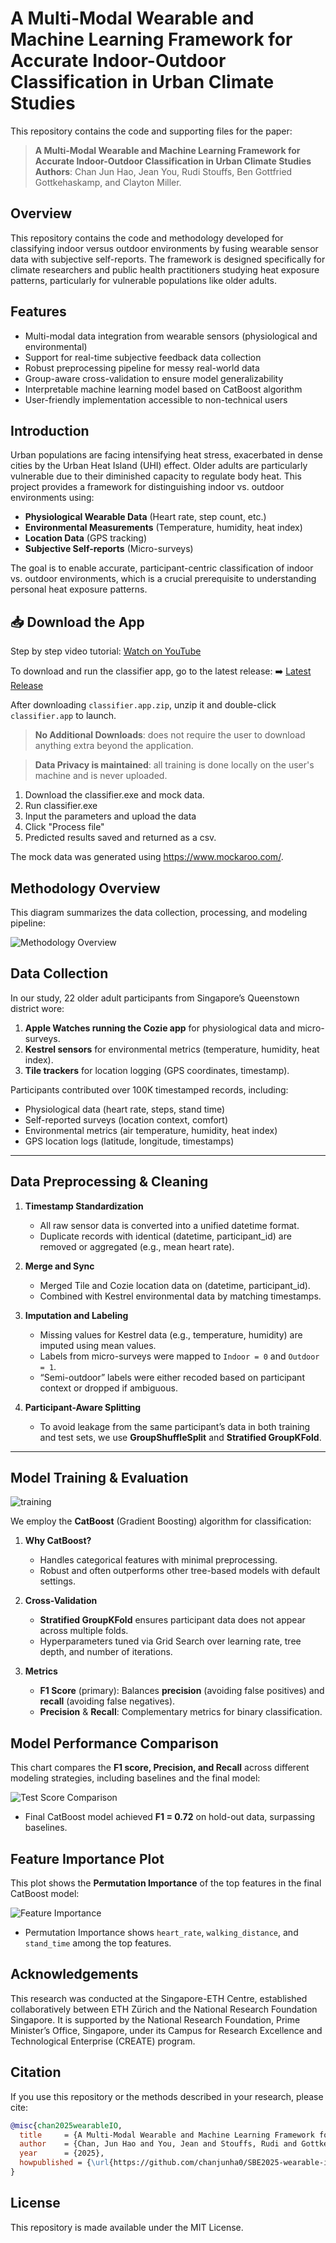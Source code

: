 # A Multi-Modal Wearable and Machine Learning Framework for Accurate Indoor-Outdoor Classification in Urban Climate Studies

This repository contains the code and supporting files for the paper:

> **A Multi-Modal Wearable and Machine Learning Framework for Accurate Indoor-Outdoor Classification in Urban Climate Studies**  
> **Authors**: Chan Jun Hao, Jean You, Rudi Stouffs, Ben Gottfried Gottkehaskamp, and Clayton Miller.

## Overview
This repository contains the code and methodology developed for classifying indoor versus outdoor environments by fusing wearable sensor data with subjective self-reports. The framework is designed specifically for climate researchers and public health practitioners studying heat exposure patterns, particularly for vulnerable populations like older adults.

## Features

- Multi-modal data integration from wearable sensors (physiological and environmental)
- Support for real-time subjective feedback data collection
- Robust preprocessing pipeline for messy real-world data
- Group-aware cross-validation to ensure model generalizability
- Interpretable machine learning model based on CatBoost algorithm
- User-friendly implementation accessible to non-technical users

## Introduction

Urban populations are facing intensifying heat stress, exacerbated in dense cities by the Urban Heat Island (UHI) effect. Older adults are particularly vulnerable due to their diminished capacity to regulate body heat. This project provides a framework for distinguishing indoor vs. outdoor environments using:

- **Physiological Wearable Data** (Heart rate, step count, etc.)
- **Environmental Measurements** (Temperature, humidity, heat index)
- **Location Data** (GPS tracking)
- **Subjective Self-reports** (Micro-surveys)

The goal is to enable accurate, participant-centric classification of indoor vs. outdoor environments, which is a crucial prerequisite to understanding personal heat exposure patterns.

## 📥 Download the App
Step by step video tutorial: [Watch on YouTube](https://www.youtube.com/watch?v=vcyOgcfBTiU)

To download and run the classifier app, go to the latest release:
➡️ [Latest Release](https://github.com/chanjunha0/SBE2025-wearable-io-classification/releases/latest)

After downloading `classifier.app.zip`, unzip it and double-click `classifier.app` to launch.
>**No Additional Downloads**: does not require the user to download anything extra beyond the application. 

>**Data Privacy is maintained**:  all training is done locally on the user's machine and is never uploaded.

1. Download the classifier.exe and mock data.
2. Run classifier.exe
3. Input the parameters and upload the data
4. Click "Process file"
5. Predicted results saved and returned as a csv.

The mock data was generated using https://www.mockaroo.com/.

## Methodology Overview

This diagram summarizes the data collection, processing, and modeling pipeline:

![Methodology Overview](images/sbe2025-methodology.drawio.png)


## Data Collection

In our study, 22 older adult participants from Singapore’s Queenstown district wore:
1. **Apple Watches running the Cozie app** for physiological data and micro-surveys.
2. **Kestrel sensors** for environmental metrics (temperature, humidity, heat index).
3. **Tile trackers** for location logging (GPS coordinates, timestamp).

Participants contributed over 100K timestamped records, including:
- Physiological data (heart rate, steps, stand time)
- Self-reported surveys (location context, comfort)
- Environmental metrics (air temperature, humidity, heat index)
- GPS location logs (latitude, longitude, timestamps)

---

## Data Preprocessing & Cleaning

1. **Timestamp Standardization**  
   - All raw sensor data is converted into a unified datetime format.
   - Duplicate records with identical (datetime, participant_id) are removed or aggregated (e.g., mean heart rate).

2. **Merge and Sync**  
   - Merged Tile and Cozie location data on (datetime, participant_id).  
   - Combined with Kestrel environmental data by matching timestamps.

3. **Imputation and Labeling**  
   - Missing values for Kestrel data (e.g., temperature, humidity) are imputed using mean values.
   - Labels from micro-surveys were mapped to `Indoor = 0` and `Outdoor = 1`.  
   - “Semi-outdoor” labels were either recoded based on participant context or dropped if ambiguous.

4. **Participant-Aware Splitting**  
   - To avoid leakage from the same participant’s data in both training and test sets, we use **GroupShuffleSplit** and **Stratified GroupKFold**.

---

## Model Training & Evaluation

![training](images/training.png)

We employ the **CatBoost** (Gradient Boosting) algorithm for classification:

1. **Why CatBoost?**  
   - Handles categorical features with minimal preprocessing.  
   - Robust and often outperforms other tree-based models with default settings.

2. **Cross-Validation**  
   - **Stratified GroupKFold** ensures participant data does not appear across multiple folds.  
   - Hyperparameters tuned via Grid Search over learning rate, tree depth, and number of iterations.

3. **Metrics**  
   - **F1 Score** (primary): Balances **precision** (avoiding false positives) and **recall** (avoiding false negatives).  
   - **Precision** & **Recall**: Complementary metrics for binary classification.

## Model Performance Comparison

This chart compares the **F1 score, Precision, and Recall** across different modeling strategies, including baselines and the final model:

![Test Score Comparison](images/test-score-comparision.png)

- Final CatBoost model achieved **F1 = 0.72** on hold-out data, surpassing baselines. 

## Feature Importance Plot

This plot shows the **Permutation Importance** of the top features in the final CatBoost model:

![Feature Importance](images/perm-importance.png)

- Permutation Importance shows ``heart_rate``, ``walking_distance``, and ``stand_time`` among the top features.

## Acknowledgements

This research was conducted at the Singapore-ETH Centre, established collaboratively between ETH Zürich and the National Research Foundation Singapore. It is supported by the National Research Foundation, Prime Minister’s Office, Singapore, under its Campus for Research Excellence and Technological Enterprise (CREATE) program.

## Citation

If you use this repository or the methods described in your research, please cite:

```bibtex
@misc{chan2025wearableIO,
  title     = {A Multi-Modal Wearable and Machine Learning Framework for Accurate Indoor-Outdoor Classification in Urban Climate Studies},
  author    = {Chan, Jun Hao and You, Jean and Stouffs, Rudi and Gottkehaskamp, Ben Gottfried and Miller, Clayton},
  year      = {2025},
  howpublished = {\url{https://github.com/chanjunha0/SBE2025-wearable-io-classification}},
}
```

## License
This repository is made available under the MIT License. 